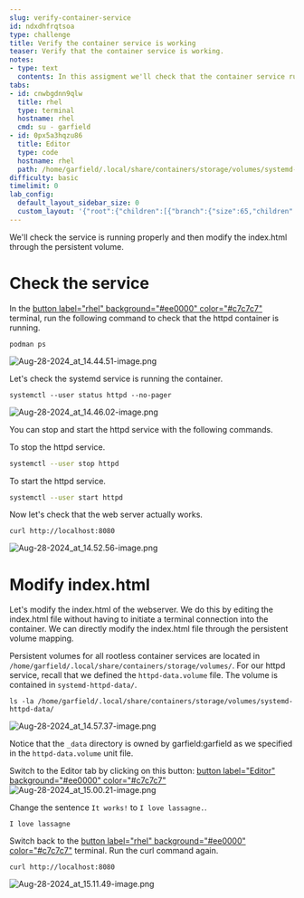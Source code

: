 ```yaml
---
slug: verify-container-service
id: ndxdhfrqtsoa
type: challenge
title: Verify the container service is working
teaser: Verify that the container service is working.
notes:
- type: text
  contents: In this assigment we'll check that the container service runs properly.
tabs:
- id: cnwbgdnn9qlw
  title: rhel
  type: terminal
  hostname: rhel
  cmd: su - garfield
- id: 0px5a3hqzu86
  title: Editor
  type: code
  hostname: rhel
  path: /home/garfield/.local/share/containers/storage/volumes/systemd-httpd-data/_data/index.html
difficulty: basic
timelimit: 0
lab_config:
  default_layout_sidebar_size: 0
  custom_layout: '{"root":{"children":[{"branch":{"size":65,"children":[{"leaf":{"tabs":["cnwbgdnn9qlw"],"activeTabId":"cnwbgdnn9qlw","size":48}},{"leaf":{"tabs":["0px5a3hqzu86"],"activeTabId":"0px5a3hqzu86","size":49}}]}},{"leaf":{"tabs":["assignment"],"activeTabId":"assignment","size":33}}],"orientation":"Horizontal"}}'
---
```

We'll check the service is running properly and then modify the index.html through the persistent volume.

Check the service
===
In the [button label="rhel" background="#ee0000" color="#c7c7c7"](tab-0)  terminal, run the following command to check that the httpd container is running.
```bash,run
podman ps
```
![Aug-28-2024_at_14.44.51-image.png](https://play.instruqt.com/assets/tracks/olghe3gyqvaq/cec7903cb7b5739b3329757e67d742a0/assets/Aug-28-2024_at_14.44.51-image.png)

Let's check the systemd service is running the container.
```bash,run
systemctl --user status httpd --no-pager
```
![Aug-28-2024_at_14.46.02-image.png](https://play.instruqt.com/assets/tracks/olghe3gyqvaq/5f6b2c63fe43e85a3796ee778025121d/assets/Aug-28-2024_at_14.46.02-image.png)

You can stop and start the httpd service with the following commands.

To stop the httpd service.
```bash
systemctl --user stop httpd
```

To start the httpd service.
```bash
systemctl --user start httpd
```

Now let's check that the web server actually works.
```bash,run
curl http://localhost:8080
```
![Aug-28-2024_at_14.52.56-image.png](https://play.instruqt.com/assets/tracks/olghe3gyqvaq/d1229aa96426be7cf2ba4ab882238ff2/assets/Aug-28-2024_at_14.52.56-image.png)

Modify index.html
===
Let's modify the index.html of the webserver. We do this by editing the index.html file without having to initiate a terminal connection into the container. We can directly modify the index.html file through the persistent volume mapping.

Persistent volumes for all rootless container services are located in `/home/garfield/.local/share/containers/storage/volumes/`.  For our httpd service, recall that we defined the `httpd-data.volume` file. The volume is contained in `systemd-httpd-data/`.
```bash,run
ls -la /home/garfield/.local/share/containers/storage/volumes/systemd-httpd-data/
```
![Aug-28-2024_at_14.57.37-image.png](https://play.instruqt.com/assets/tracks/olghe3gyqvaq/7b203c4102e7f3630c7a15ee26d28ee0/assets/Aug-28-2024_at_14.57.37-image.png)

Notice that the `_data` directory is owned by garfield:garfield as we specified in the `httpd-data.volume` unit file.

Switch to the Editor tab by clicking on this button: [button label="Editor" background="#ee0000" color="#c7c7c7"](tab-1)
![Aug-28-2024_at_15.00.21-image.png](https://play.instruqt.com/assets/tracks/olghe3gyqvaq/85e430cadedcc3639c52e47eeb27c41b/assets/Aug-28-2024_at_15.00.21-image.png)

Change the sentence `It works!` to `I love lassagne.`.
```text
I love lassagne
```

Switch back to the [button label="rhel" background="#ee0000" color="#c7c7c7"](tab-0) terminal.
Run the curl command again.
```bash,run
curl http://localhost:8080
```
![Aug-28-2024_at_15.11.49-image.png](https://play.instruqt.com/assets/tracks/olghe3gyqvaq/bc852f07a9e953531b16e6c2c4b93c64/assets/Aug-28-2024_at_15.11.49-image.png)
